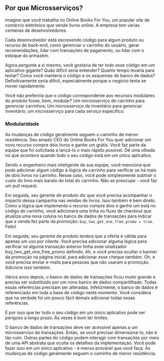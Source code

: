 ## Por que Microsserviços?

Imagine que você trabalha no Online Books For You, um popular site de comércio eletrônico que vende livros online. A empresa tem várias centenas de desenvolvedores. 

Cada desenvolvedor está escrevendo código para algum produto ou recurso de back-end, como gerenciar o carrinho do usuário, gerar recomendações, lidar com transações de pagamento, ou lidar com o estoque do armazém.

Agora pergunte a si mesmo, você gostaria de ter todo esse código em um aplicativo gigante? Quão difícil seria entender? Quanto tempo levaria para testar? Como você manteria o código e os esquemas de banco de dados? Definitivamente seria difícil, especialmente porque o negócio tenta se mover rapidamente.

Você não preferiria que o código correspondente aos recursos modulares do produto fosse, bem, modular? Um microsserviço de carrinho para gerenciar carrinhos; Um microsserviço de inventário para gerenciar inventário; um microsserviço para cada serviço específico.

### Modularidade

As mudanças de código geralmente seguem o caminho de menor resistência. Seu amado CEO do Online Books For You quer adicionar um novo recurso compre dois livros e ganhe um grátis. Você faz parte da equipe que foi solicitada a lançá-lo o mais rápido possível. Dê uma olhada no que acontece quando todo o seu código está em um único aplicativo.

Sendo o engenheiro mais inteligente da sua equipe, você menciona que pode adicionar algum código à lógica do carrinho para verificar se há mais de dois livros no carrinho. Nesse caso, você pode simplesmente subtrair o custo do livro mais barato do total do carrinho. Não se preocupe - você faz um pull request.

Em seguida, seu gerente de produto diz que você precisa acompanhar o impacto dessa campanha nas vendas de livros. Isso também é bem direto. Como a lógica que implementa o recurso compre dois e ganhe um está no código do carrinho, você adicionará uma linha no fluxo de checkout que atualiza uma nova coluna no banco de dados de transações para indicar que a venda fez parte da promoção: `buy_two_get_one_free_promo = true`. Feito!

Em seguida, seu gerente de produto lembra que a oferta é válida para apenas um uso por cliente. Você precisa adicionar alguma lógica para verificar se alguma transação anterior tinha esse sinalizador buy_two_get_one_free_promo definido. Ah, e você precisa ocultar o banner da promoção na página inicial, para adicionar esse cheque também. Oh, e você precisa enviar e-mails para pessoas que não usaram a promoção. Adicione isso também.

Vários anos depois, o banco de dados de transações ficou muito grande e precisa ser substituído por um novo banco de dados compartilhado. Todas essas referências precisam ser alteradas. Infelizmente, o banco de dados é referenciado em toda a base de código neste momento. Você considera que na verdade foi um pouco fácil demais adicionar todas essas referências.

É por isso que ter todo o seu código em um único aplicativo pode ser perigoso a longo prazo. Às vezes é bom ter limites.

O banco de dados de transações deve ser acessível apenas a um microsserviço de transações. Então, se você precisar dimensioná-lo, não é tão ruim. Outras partes do código podem interagir com transações por meio de uma API abstrata que oculta os detalhes da implementação. Você pode fazer isso em um único aplicativo - é menos provável que você faça. As mudanças de código geralmente seguem o caminho de menor resistência.
